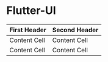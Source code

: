 # Flutter-UI

| First Header  | Second Header |
| ------------- | ------------- |
| Content Cell  | Content Cell  |
| Content Cell  | Content Cell  |
